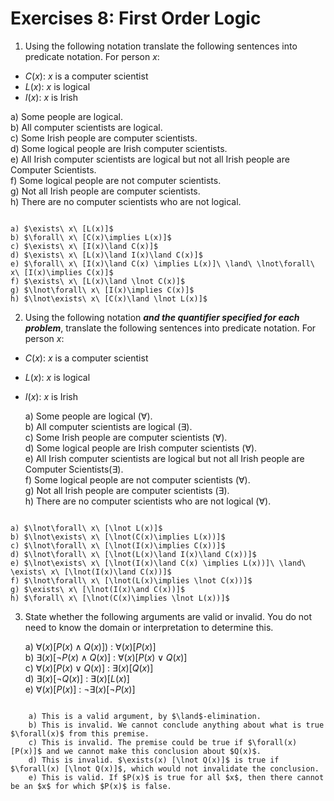 # Exercises 8: First Order Logic
1. Using the following notation translate the following sentences into predicate notation. For person $x$:

- $C(x)$: $x$ is a computer scientist
- $L(x)$: $x$ is logical
- $I(x)$: $x$ is Irish

a) Some people are logical.  
b) All computer scientists are logical.  
c) Some Irish people are computer scientists.  
d) Some logical people are Irish computer scientists.  
e) All Irish computer scientists are logical but not all Irish people are Computer Scientists.  
f) Some logical people are not computer scientists.  
g) Not all Irish people are computer scientists.  
h) There are no computer scientists who are not logical.

```{dropdown} **Solutions**

a) $\exists\ x\ [L(x)]$   
b) $\forall\ x\ [C(x)\implies L(x)]$  
c) $\exists\ x\ [I(x)\land C(x)]$  
d) $\exists\ x\ [L(x)\land I(x)\land C(x)]$  
e) $\forall\ x\ [I(x)\land C(x) \implies L(x)]\ \land\ \lnot\forall\ x\ [I(x)\implies C(x)]$    
f) $\exists\ x\ [L(x)\land \lnot C(x)]$  
g) $\lnot\forall\ x\ [I(x)\implies C(x)]$  
h) $\lnot\exists\ x\ [C(x)\land \lnot L(x)]$  
```

2. Using the following notation ***and the quantifier specified for each problem***, translate the following sentences into predicate notation. For person $x$:

- $C(x)$: $x$ is a computer scientist
- $L(x)$: $x$ is logical
- $I(x)$: $x$ is Irish

    a) Some people are logical ($\forall$).  
    b) All computer scientists are logical ($\exists$).  
    c) Some Irish people are computer scientists ($\forall$).  
    d) Some logical people are Irish computer scientists ($\forall$).  
    e) All Irish computer scientists are logical but not all Irish people are Computer Scientists($\exists$).  
    f) Some logical people are not computer scientists ($\forall$).  
    g) Not all Irish people are computer scientists ($\exists$).  
    h) There are no computer scientists who are not logical ($\forall$).  

```{dropdown} **Solutions**

a) $\lnot\forall\ x\ [\lnot L(x)]$  
b) $\lnot\exists\ x\ [\lnot(C(x)\implies L(x))]$  
c) $\lnot\forall\ x\ [\lnot(I(x)\implies C(x))]$  
d) $\lnot\forall\ x\ [\lnot(L(x)\land I(x)\land C(x))]$  
e) $\lnot\exists\ x\ [\lnot(I(x)\land C(x) \implies L(x))]\ \land\ \exists\ x\ [\lnot(I(x)\land C(x))]$  
f) $\lnot\forall\ x\ [\lnot(L(x)\implies \lnot C(x))]$  
g) $\exists\ x\ [\lnot(I(x)\and C(x))]$  
h) $\forall\ x\ [\lnot(C(x)\implies \lnot L(x))]$  
```
3. State whether the following arguments are valid or invalid. You do not need to know the domain or interpretation to determine this.

    a) $\forall(x) [P(x)\land Q(x)])\ :\ \forall(x) [P(x)]$  
    b) $\exists(x) [\lnot P(x)\land Q(x)]\ :\ \forall (x) [P(x)\lor Q(x)]$  
    c) $\forall(x) [P(x)\lor Q(x)]\ :\ \exists(x) [Q(x)]$  
    d) $\exists(x) [\lnot Q(x)]\ :\ \exists(x) [L(x)]$  
    e) $\forall(x) [P(x)]\ :\ \lnot\exists(x)[\lnot P(x)]$  

```{dropdown} **Solutions**

    a) This is a valid argument, by $\land$-elimination.  
    b) This is invalid. We cannot conclude anything about what is true $\forall(x)$ from this premise.  
    c) This is invalid. The premise could be true if $\forall(x)[P(x)]$ and we cannot make this conclusion about $Q(x)$.  
    d) This is invalid. $\exists(x) [\lnot Q(x)]$ is true if $\forall(x) [\lnot Q(x)]$, which would not invalidate the conclusion.  
    e) This is valid. If $P(x)$ is true for all $x$, then there cannot be an $x$ for which $P(x)$ is false.  
```
